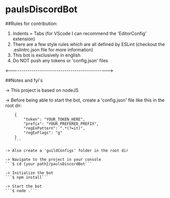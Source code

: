 # paulsDiscordBot

##Rules for contribution:
1. Indents = Tabs (for VScode I can recommend the 'EditorConfig' extension)
2. There are a few style rules which are all defined by ESLint (checkout the .eslintrc.json file for more information)
3. This bot is exclusively in english
4. Do NOT push any tokens or 'config.json' files 

<----------------------------------------------->

##Notes and fyi's

-> This project is based on nodeJS

-> 	Before being able to start the bot,
	create a 'config.json' file like this in the root dir:
```
	{
		"token": "YOUR_TOKEN_HERE",
		"prefix": "YOUR_PREFERED_PREFIX",
		"regExPattern": ".*(?=it)",
		"regExFlags": "g"
	}
	```

-> Also create a 'guildConfigs' folder in the root dir

-> Navigate to the project in your console
```$ cd {your path}/paulsDiscordBot```

-> Initialize the bot
```$ npm install```

-> Start the bot
```$ node .```